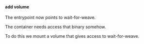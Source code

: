 #### add volume

The entrypoint now points to wait-for-weave.

The container needs access that binary somehow.

To do this we mount a volume that gives access to wait-for-weave.